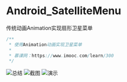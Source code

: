 # Android_SatelliteMenu
传统动画Animation实现扇形卫星菜单

```java
/**
 * 使用Animation动画实现卫星菜单
 *
 * 慕课网：https://www.imooc.com/learn/300
 */
```

![](https://github.com/ykmeory/Android_SatelliteMenu/blob/master/img/summary.png "总结")
![](https://github.com/ykmeory/Android_SatelliteMenu/blob/master/img/screenshot.png "截图")
![](https://github.com/ykmeory/Android_SatelliteMenu/blob/master/img/1.gif "演示")
